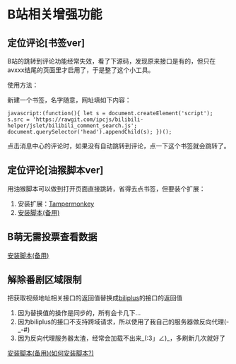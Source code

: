 B站相关增强功能
===

## 定位评论[书签ver]

B站的跳转到评论功能经常失效，看了下源码，发现原来接口是有的，但只在avxxx结尾的页面里才启用了，于是整了这个小工具。

使用方法：

新建一个书签，名字随意，网址填如下内容：

```
javascript:(function(){ let s = document.createElement('script'); s.src = 'https://rawgit.com/ipcjs/bilibili-helper/jslet/bilibili_comment_search.js'; document.querySelector('head').appendChild(s); })();
```
点击消息中心的评论时，如果没有自动跳转到评论，点一下这个书签就会跳转了。

## 定位评论[油猴脚本ver]

用油猴脚本可以做到打开页面直接跳转，省得去点书签，但要装个扩展：

1. 安装扩展：[Tampermonkey](http://tampermonkey.net/)
2. [安装脚本](https://greasyfork.org/zh-CN/scripts/25660-bilibili%E8%AF%84%E8%AE%BA%E5%AE%9A%E4%BD%8D)[(备用)](https://github.com/ipcjs/bilibili-helper/raw/user.js/bilibili_comment_search.user.js)

## B萌无需投票查看数据

[安装脚本](https://greasyfork.org/zh-CN/scripts/25661-b%E8%90%8C%E6%97%A0%E9%9C%80%E6%8A%95%E7%A5%A8%E6%9F%A5%E7%9C%8B%E6%95%B0%E6%8D%AE)[(备用)](https://github.com/ipcjs/bilibili-helper/raw/user.js/bilibili_meo_vote_data_hack.user.js)

## 解除番剧区域限制

把获取视频地址相关接口的返回值替换成[biliplus](https://www.biliplus.com)的接口的返回值

1. 因为替换值的操作是同步的，所有会卡几下...
2. 因为biliplus的接口不支持跨域请求，所以使用了我自己的服务器做反向代理(-_-#)
3. 因为反向代理服务器太渣，经常会加载不出来_(:3」∠)_，多刷新几次就好了

[安装脚本](https://greasyfork.org/zh-CN/scripts/25718-%E8%A7%A3%E9%99%A4b%E7%AB%99%E5%8C%BA%E5%9F%9F%E9%99%90%E5%88%B6)[(备用)](https://github.com/ipcjs/bilibili-helper/raw/user.js/bilibili_bangumi_aera_limit_hack.user.js)[(如何安装脚本?)](https://github.com/ipcjs/bilibili-helper/wiki/%E8%A7%A3%E9%99%A4B%E7%AB%99%E5%8C%BA%E5%9F%9F%E9%99%90%E5%88%B6#%E5%A6%82%E4%BD%95%E5%AE%89%E8%A3%85%E8%84%9A%E6%9C%AC)
